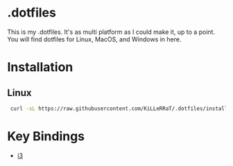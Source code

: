 # .dotfiles

This is my .dotfiles.  It's as multi platform as I could make it, up to a point.  You will find
dotfiles for Linux, MacOS, and Windows in here.

# Installation

## Linux
 ```bash
  curl -sL https://raw.githubusercontent.com/KiLLeRRaT/.dotfiles/install-manjaro.sh | zsh -
 ```

# Key Bindings

 - [i3](docs/i3.md)
